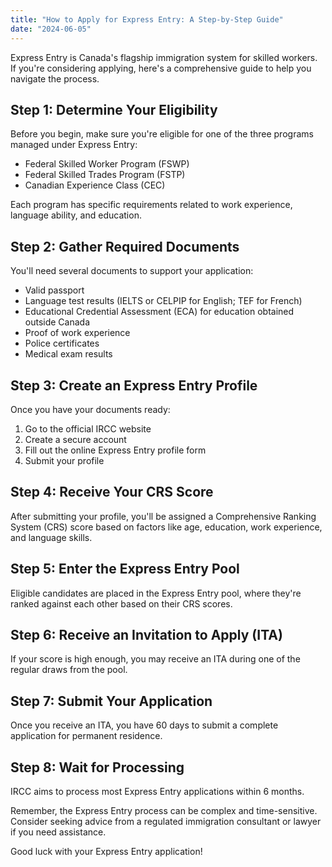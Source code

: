 ```yaml
---
title: "How to Apply for Express Entry: A Step-by-Step Guide"
date: "2024-06-05"
---
```


Express Entry is Canada's flagship immigration system for skilled workers. If you're considering applying, here's a comprehensive guide to help you navigate the process.

## Step 1: Determine Your Eligibility

Before you begin, make sure you're eligible for one of the three programs managed under Express Entry:

- Federal Skilled Worker Program (FSWP)
- Federal Skilled Trades Program (FSTP)
- Canadian Experience Class (CEC)

Each program has specific requirements related to work experience, language ability, and education.

## Step 2: Gather Required Documents

You'll need several documents to support your application:

- Valid passport
- Language test results (IELTS or CELPIP for English; TEF for French)
- Educational Credential Assessment (ECA) for education obtained outside Canada
- Proof of work experience
- Police certificates
- Medical exam results

## Step 3: Create an Express Entry Profile

Once you have your documents ready:

1. Go to the official IRCC website
2. Create a secure account
3. Fill out the online Express Entry profile form
4. Submit your profile

## Step 4: Receive Your CRS Score

After submitting your profile, you'll be assigned a Comprehensive Ranking System (CRS) score based on factors like age, education, work experience, and language skills.

## Step 5: Enter the Express Entry Pool

Eligible candidates are placed in the Express Entry pool, where they're ranked against each other based on their CRS scores.

## Step 6: Receive an Invitation to Apply (ITA)

If your score is high enough, you may receive an ITA during one of the regular draws from the pool.

## Step 7: Submit Your Application

Once you receive an ITA, you have 60 days to submit a complete application for permanent residence.

## Step 8: Wait for Processing

IRCC aims to process most Express Entry applications within 6 months.

Remember, the Express Entry process can be complex and time-sensitive. Consider seeking advice from a regulated immigration consultant or lawyer if you need assistance.

Good luck with your Express Entry application!